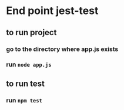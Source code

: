 # End point jest-test

## to run project
 ### go to the directory where app.js exists
 ### run ```node app.js```
 
## to run test
 ### run ``` npm test ```

